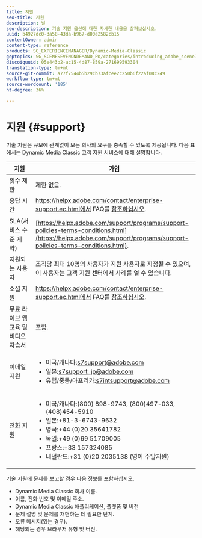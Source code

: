 ```yaml
---
title: 지원
seo-title: 지원
description: 널
seo-description: 기술 지원 옵션에 대한 자세한 내용을 살펴보십시오.
uuid: b4927dc0-3a58-43da-b967-d00e2582cb15
contentOwner: admin
content-type: reference
products: SG_EXPERIENCEMANAGER/Dynamic-Media-Classic
geptopics: SG_SCENESEVENONDEMAND_PK/categories/introducing_adobe_scene7
discoiquuid: 05e443b2-ac15-4d87-859a-271699593304
translation-type: tm+mt
source-git-commit: a77f7544b5b29cb73afcee2c250b6f22af08c249
workflow-type: tm+mt
source-wordcount: '185'
ht-degree: 36%

---
```



# 지원 {#support}

기술 지원은 규모에 관계없이 모든 회사의 요구를 충족할 수 있도록 제공됩니다. 다음 표에서는 Dynamic Media Classic 고객 지원 서비스에 대해 설명합니다.

| 지원 | 가입 |
|--- |--- |
| 횟수 제한 | 제한 없음. |
| 응답 시간 | https://helpx.adobe.com/contact/enterprise-support.ec.html에서 FAQ를 [참조하십시오](https://helpx.adobe.com/kr/contact/enterprise-support.ec.html). |
| SLA(서비스 수준 계약) | [https://helpx.adobe.com/support/programs/support-policies-terms-conditions.html](https://helpx.adobe.com/support/programs/support-policies-terms-conditions.html). |
| 지원되는 사용자 | 조직당 최대 10명의 사용자가 지원 사용자로 지정될 수 있으며, 이 사용자는 고객 지원 센터에서 사례를 열 수 있습니다. |
| 소셜 지원 | https://helpx.adobe.com/contact/enterprise-support.ec.html에서 FAQ를 [참조하십시오](https://helpx.adobe.com/kr/contact/enterprise-support.ec.html). |
| 무료 라이브 웹 교육 및 비디오 자습서 | 포함. |
| 이메일 지원 | <ul><li>미국/캐나다:s7support@adobe.com</li> <li>일본:s7support_jp@adobe.com</li><li>유럽/중동/아프리카:s7intsupport@adobe.com</li></ul> |
| 전화 지원 | <ul><li>미국/캐나다:(800) 898-9743, (800)497-033, (408)454-5910 </li> <li>일본:+81-3-6743-9632 </li><li>영국:+44 (0)20 35641782</li><li>독일:+49 (0)69 51709005</li><li>프랑스:+33 157324085</li><li>네덜란드:+31 (0)20 2035138 (영어 주말지원)</li></ul> |

기술 지원에 문제를 보고할 경우 다음 정보를 포함하십시오.

* Dynamic Media Classic 회사 이름.
* 이름, 전화 번호 및 이메일 주소.
* Dynamic Media Classic 애플리케이션, 플랫폼 및 버전
* 문제 설명 및 문제를 재현하는 데 필요한 단계.
* 오류 메시지(있는 경우).
* 해당되는 경우 브라우저 유형 및 버전.

